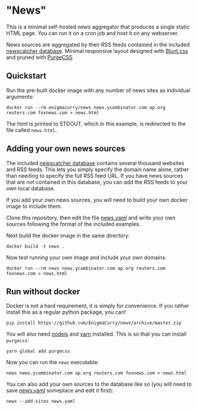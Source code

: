 # "News"

This is a minimal self-hosted news aggregator that produces a single static HTML
page. You can run it on a cron job and host it on any webserver. 

News sources are aggregated by their RSS feeds contained in the included
[newscatcher database](https://github.com/kotartemiy/newscatcher/). Minimal
responsive layout designed with [Blunt.css](https://github.com/f-prime/Blunt/)
and pruned with [PurgeCSS](https://purgecss.com/)

## Quickstart

Run the pre-built docker image with any number of news sites as individual arguments:

```
docker run --rm enigmacurry/news news.ycombinator.com ap.org reuters.com foxnews.com > news.html
```

The html is printed to STDOUT, which in this example, is redirected to the file
called `news.html`.

## Adding your own news sources

The included [newscatcher database](https://github.com/kotartemiy/newscatcher/)
contains several thousand websites and RSS feeds. This lets you simply specify
the domain name alone, rather than needing to specify the full RSS feed URL. If
you have news sources that are not contained in this database, you can add the
RSS feeds to your own local database.

If you add your own news sources, you will need to build your own docker image
to include them. 

Clone this repository, then edit the file
[news.yaml](https://raw.githubusercontent.com/EnigmaCurry/news/master/news.yaml)
and write your own sources following the format of the included examples.

Next build the docker image in the same directory:

```
docker build -t news .
```

Now test running your own image and include your own domains:

```
docker run --rm news news.ycombinator.com ap.org reuters.com foxnews.com > news.html
```

## Run without docker

Docker is not a hard requirement, it is simply for convenience. If you rather
install this as a regular python package, you can!

```
pip install https://github.com/EnigmaCurry/news/archive/master.zip
```

You will also need [nodejs](https://nodejs.org/) and
[yarn](https://classic.yarnpkg.com/en/docs/install) installed. This is so that
you can install `purgecss`:

```
yarn global add purgecss
```

Now you can run the `news` executable:

```
news news.ycombinator.com ap.org reuters.com foxnews.com > news.html
```

You can also add your own sources to the database like so (you will need to save
[news.yaml](https://raw.githubusercontent.com/EnigmaCurry/news/master/news.yaml)
someplace and edit it first):

```
news --add-sites news.yaml
```
